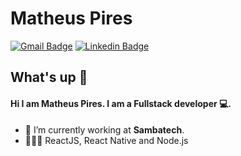# Matheus Pires
[![Gmail Badge](https://img.shields.io/badge/-matheushenriquepires99@gmail.com-c14438?style=flat-square&logo=Gmail&logoColor=white&link=mailto:matheushenriquepires99@gmail.com)](mailto:matheushenriquepires99@gmail.com)
[![Linkedin Badge](https://img.shields.io/badge/-MatheusPires-blue?style=flat-square&logo=Linkedin&logoColor=white&link=https://www.linkedin.com/in/matheus-pires-521271180/)](https://www.linkedin.com/in/matheus-pires-521271180/) 

## What's up 👋
#### Hi I am Matheus Pires. I am a Fullstack developer 💻.

- 🚀 I’m currently working at **Sambatech**.
- 👨🏻‍💻 ReactJS, React Native and Node.js


